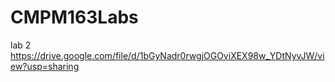 # CMPM163Labs

lab 2 https://drive.google.com/file/d/1bGyNadr0rwgjOGOviXEX98w_YDtNyvJW/view?usp=sharing